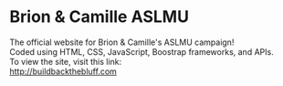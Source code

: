 # Brion & Camille ASLMU

The official website for Brion & Camille's ASLMU campaign! <br />
Coded using HTML, CSS, JavaScript, Boostrap frameworks, and APIs. <br />
To view the site, visit this link: <br /> http://buildbackthebluff.com
